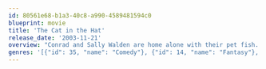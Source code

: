 ```yaml
---
id: 80561e68-b1a3-40c8-a990-4589481594c0
blueprint: movie
title: 'The Cat in the Hat'
release_date: '2003-11-21'
overview: "Conrad and Sally Walden are home alone with their pet fish. It is raining outside, and there is nothing to do. Until The Cat in the Hat walks in the front door. He introduces them to their imagination, and at first it's all fun and games, until things get out of hand, and The Cat must go, go, go, before their parents get back."
genres: '[{"id": 35, "name": "Comedy"}, {"id": 14, "name": "Fantasy"}, {"id": 10751, "name": "Family"}]'
---
```

